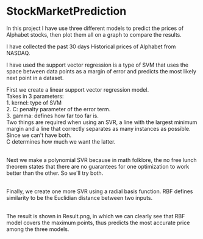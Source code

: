 # StockMarketPrediction
In this project I have use three different models to predict the prices of Alphabet stocks, then plot them all on a graph to compare the results.

I have collected the past 30 days Historical prices of Alphabet from NASDAQ.

I have used the support vector regression is a type of SVM that uses the space between data points as a margin of error and predicts the most likely next point in a dataset.

First we create a linear support vector regression model.<br> 
Takes in 3 parameters:<br> 
 	1. kernel: type of SVM<br> 
 	2. C: penalty parameter of the error term. <br> 
	3. gamma: defines how far too far is. <br> 
Two things are required when using an SVR, a line with the largest minimum margin and a line that correctly separates as many instances as possible. Since we can't have both. <br> 
C determines how much we want the latter.<br><br>

Next we make a polynomial SVR because in math folklore, the no free lunch theorem states that there are no guarantees for one optimization to work better than the other. So we'll try both.<br><br>

Finally, we create one more SVR using a radial basis function. RBF defines similarity to be the Euclidian distance between two inputs.<br><br>

The result is shown in Result.png, in which we can clearly see that RBF model covers the maximum points, thus predicts the most accurate price among the three models.
